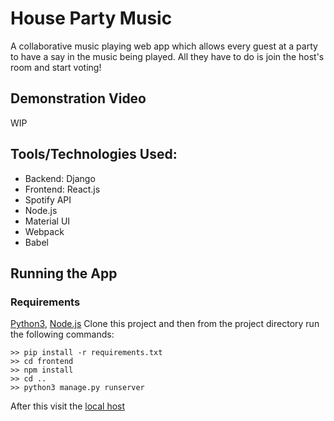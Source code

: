 # House Party Music
A collaborative music playing web app which allows every guest at a party to have a say in the music being played. All they have to do is join the host's room and start voting!

## Demonstration Video
WIP

## Tools/Technologies Used:
- Backend: Django
- Frontend: React.js
- Spotify API
- Node.js
- Material UI
- Webpack
- Babel

## Running the App
### Requirements
[Python3](https://www.python.org/), [Node.js](https://www.npmjs.com/get-npm)
Clone this project and then from the project directory run the following commands:
```
>> pip install -r requirements.txt
>> cd frontend
>> npm install
>> cd ..
>> python3 manage.py runserver
```
After this visit the [local host](http://127.0.0.1:8000/)